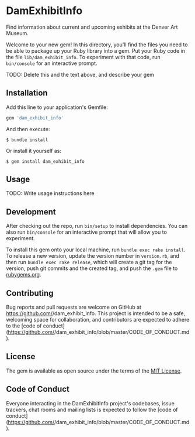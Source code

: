 # DamExhibitInfo

Find information about current and upcoming exhibits at the Denver Art Museum.

Welcome to your new gem! In this directory, you'll find the files you need to be able to package up your Ruby library into a gem. Put your Ruby code in the file `lib/dam_exhibit_info`. To experiment with that code, run `bin/console` for an interactive prompt.

TODO: Delete this and the text above, and describe your gem

## Installation

Add this line to your application's Gemfile:

```ruby
gem 'dam_exhibit_info'
```

And then execute:

    $ bundle install

Or install it yourself as:

    $ gem install dam_exhibit_info

## Usage

TODO: Write usage instructions here

## Development

After checking out the repo, run `bin/setup` to install dependencies. You can also run `bin/console` for an interactive prompt that will allow you to experiment.

To install this gem onto your local machine, run `bundle exec rake install`. To release a new version, update the version number in `version.rb`, and then run `bundle exec rake release`, which will create a git tag for the version, push git commits and the created tag, and push the `.gem` file to [rubygems.org](https://rubygems.org).

## Contributing

Bug reports and pull requests are welcome on GitHub at https://github.com/<github username>/dam_exhibit_info. This project is intended to be a safe, welcoming space for collaboration, and contributors are expected to adhere to the [code of conduct](https://github.com/<github username>/dam_exhibit_info/blob/master/CODE_OF_CONDUCT.md).

## License

The gem is available as open source under the terms of the [MIT License](https://opensource.org/licenses/MIT).

## Code of Conduct

Everyone interacting in the DamExhibitInfo project's codebases, issue trackers, chat rooms and mailing lists is expected to follow the [code of conduct](https://github.com/<github username>/dam_exhibit_info/blob/master/CODE_OF_CONDUCT.md).
